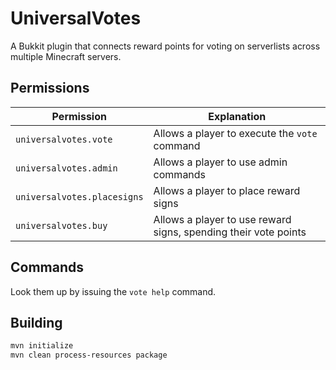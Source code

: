 # UniversalVotes
A Bukkit plugin that connects reward points for voting on serverlists across multiple Minecraft servers.

## Permissions
| Permission | Explanation |
|------------|-------------|
| `universalvotes.vote` | Allows a player to execute the `vote` command |
| `universalvotes.admin` | Allows a player to use admin commands |
| `universalvotes.placesigns` | Allows a player to place reward signs |
| `universalvotes.buy` | Allows a player to use reward signs, spending their vote points |

## Commands
Look them up by issuing the `vote help` command.

## Building
```bash
mvn initialize
mvn clean process-resources package
```
